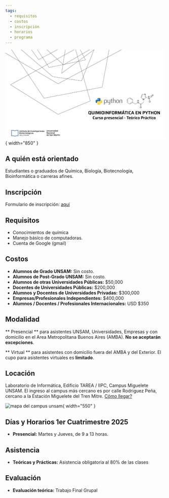 ```yaml
---
tags:
  - requisitos
  - costos
  - inscripción
  - horarios
  - programa
---
```



<!--
## Correlativas para alumnos de grado UNSAM

* CB14 Estadistica Aplicada
* CB07 Biología Molecular

-->
![Banner](img/intro.png){ width="850" }

<!--
:fontawesome-regular-file-pdf: [Slides Presentación del Curso](https://drive.google.com/file/d/1OI-t43zqHLL8JUUM9VmXg3mgSsnpLerI/view?usp=sharing)
-->

## A quién está orientado
Estudiantes o graduados de Química, Biología, Biotecnología, Bioinformática o carreras afines.

## Inscripción
Formulario de inscripción: [aquí](https://forms.gle/7QvkAYKZjucbh77Z6)


## Requisitos

* Conocimientos de química
* Manejo básico de computadoras.
* Cuenta de Google (gmail)

## Costos

* **Alumnos de Grado UNSAM:** Sin costo. 
* **Alumnos de Post-Grado UNSAM:** Sin costo. 
* **Alumnos de otras Universidades Públicas:** $50,000
* **Docentes de Universidades Públicas:** $200,000
* **Alumnos y Docentes de Universidades Privadas:** $300,000
* **Empresas/Profesionales Independientes:** $400,000
* **Alumnos / Docentes / Profesionales Internacionales:** USD $350

## Modalidad

** Presencial ** para asistentes UNSAM, Universidades, Empresas y con domicilio en el Area Metropolitana Buenos Aires (AMBA). **No se aceptarán excepciones**. 

** Virtual ** para asistentes con domicilio fuera del AMBA y del Exterior. El cupo para asistentes virtuales es **limitado**. 

## Locación

Laboratorio de Informática, Edificio TAREA / IIPC, Campus Miguelete UNSAM. El ingreso al campus más cercano es por calle Rodriguez Peña, cercano a la Estación Miguelete del Tren Mitre. [Cómo llegar?](https://www.unsam.edu.ar/home/como_llegar.php)

![mapa del campus unsam](img/mapa-campus-unsam.png){ width="550" }


## Días y Horarios 1er Cuatrimestre 2025 

* **Presencial:** Martes y Jueves, de 9 a 13 horas.

## Asistencia

* **Teóricas y Prácticas:** Asistencia obligatoria al 80% de las clases

## Evaluación

* **Evaluación teórica:**
Trabajo Final Grupal

<!--
* **Promoción:** 
Todas las instancias evaluatorias (teórico + práctico) con puntaje de 7 o más.
* **Examen Final:** En caso de instancias evaluatorias aprobadas con 5, o en caso de tener que recuperar. 
* **Recursa:** En caso de no cumplir con requisito de asistencia o instancias evaluatorias no aprobadas.
  

## Inscripción

Para inscribirte vas a necesitar:

- Si sos alumno UNSAM:
    * [x] Tu número de legajo
- Si sos posgrado, investigador o trabajas en la industria:
    * [x] Breve descripción de tu línea de trabajo
    * [x] Carta de motivación

- Si vas a solicitar beca:

### Cierre de Inscripción

01 de Junio, 2023

### Notificación de Aceptación

Los cupos para estudiantes de posgrado, investigadores y trabajadores de la industria son limitados.

Aquellas personas que sean aceptadas para el curso serán notficadas el 06 de Junio, 2023

[Inscribirse](https://forms.gle/bsm4kCkggLhEvutB8){ .md-button .md-button--primary }
-->